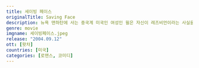 ```yaml
---
title: 세이빙 페이스
originalTitle: Saving Face
description: 뉴욕 맨하탄에 사는 중국계 미국인 여성인 윌은 자신이 레즈비언이라는 사실을 홀어머니가 눈치챌까봐 걱정하며 지낸다. 엄마의 성화에 못이겨 맞선도 보러 다니던 그녀는 어느 날 엄마가 임신했다는 사실을 알게 된다. 과부가 애를 낳았다고 이웃 중국인들의 손가락질을 받게 될까봐 윌은 엄마를 빨리 짝지어 주려 한다. 그렇게 체면을 세우기 위해 두 사람은 또 하나의 거짓을 만들어 나가게 되는데...
genre: movie
imgname: 세이빙페이스.jpeg
release: "2004.09.12"
ott: [왓챠]
countries: [미국]
categories: [로맨스, 코미디]
---
```

